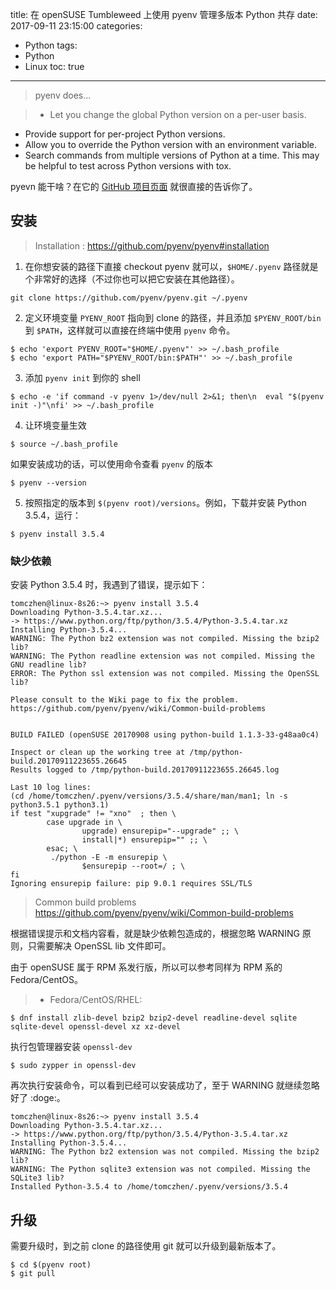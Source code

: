 title: 在 openSUSE Tumbleweed 上使用 pyenv 管理多版本 Python 共存
date: 2017-09-11 23:15:00
categories:
  - Python
tags:
  - Python
  - Linux
toc: true
---

> pyenv does...

>* Let you change the global Python version on a per-user basis.
* Provide support for per-project Python versions.
* Allow you to override the Python version with an environment variable.
* Search commands from multiple versions of Python at a time. This may be helpful to test across Python versions with tox.

pyevn 能干啥？在它的  [GitHub 项目页面](https://github.com/pyenv/pyenv) 就很直接的告诉你了。

<!-- more -->

## 安装

> Installation : https://github.com/pyenv/pyenv#installation

1. 在你想安装的路径下直接 checkout pyenv 就可以，`$HOME/.pyenv` 路径就是个非常好的选择（不过你也可以把它安装在其他路径）。

```shell
git clone https://github.com/pyenv/pyenv.git ~/.pyenv
```

2. 定义环境变量 `PYENV_ROOT` 指向到 clone 的路径，并且添加 `$PYENV_ROOT/bin` 到 `$PATH`，这样就可以直接在终端中使用 `pyenv` 命令。

```shell
$ echo 'export PYENV_ROOT="$HOME/.pyenv"' >> ~/.bash_profile
$ echo 'export PATH="$PYENV_ROOT/bin:$PATH"' >> ~/.bash_profile
```

3. 添加 `pyenv init` 到你的 shell

```
$ echo -e 'if command -v pyenv 1>/dev/null 2>&1; then\n  eval "$(pyenv init -)"\nfi' >> ~/.bash_profile
```

4. 让环境变量生效

```
$ source ~/.bash_profile
```

如果安装成功的话，可以使用命令查看 `pyenv` 的版本

```
$ pyenv --version
```

5. 按照指定的版本到 `$(pyenv root)/versions`。例如，下载并安装 Python 3.5.4，运行：

```
$ pyenv install 3.5.4
```

### 缺少依赖

安装 Python 3.5.4 时，我遇到了错误，提示如下：

```
tomczhen@linux-8s26:~> pyenv install 3.5.4
Downloading Python-3.5.4.tar.xz...
-> https://www.python.org/ftp/python/3.5.4/Python-3.5.4.tar.xz
Installing Python-3.5.4...
WARNING: The Python bz2 extension was not compiled. Missing the bzip2 lib?
WARNING: The Python readline extension was not compiled. Missing the GNU readline lib?
ERROR: The Python ssl extension was not compiled. Missing the OpenSSL lib?

Please consult to the Wiki page to fix the problem.
https://github.com/pyenv/pyenv/wiki/Common-build-problems


BUILD FAILED (openSUSE 20170908 using python-build 1.1.3-33-g48aa0c4)

Inspect or clean up the working tree at /tmp/python-build.20170911223655.26645
Results logged to /tmp/python-build.20170911223655.26645.log

Last 10 log lines:
(cd /home/tomczhen/.pyenv/versions/3.5.4/share/man/man1; ln -s python3.5.1 python3.1)
if test "xupgrade" != "xno"  ; then \
        case upgrade in \
                upgrade) ensurepip="--upgrade" ;; \
                install|*) ensurepip="" ;; \
        esac; \
         ./python -E -m ensurepip \
                $ensurepip --root=/ ; \
fi
Ignoring ensurepip failure: pip 9.0.1 requires SSL/TLS
```

> Common build problems
> https://github.com/pyenv/pyenv/wiki/Common-build-problems

根据错误提示和文档内容看，就是缺少依赖包造成的，根据忽略 WARNING 原则，只需要解决 OpenSSL lib 文件即可。

由于 openSUSE 属于 RPM 系发行版，所以可以参考同样为 RPM 系的 Fedora/CentOS。

> * Fedora/CentOS/RHEL:
```shell
$ dnf install zlib-devel bzip2 bzip2-devel readline-devel sqlite sqlite-devel openssl-devel xz xz-devel
```

执行包管理器安装 `openssl-dev`

```shell
$ sudo zypper in openssl-dev
```

再次执行安装命令，可以看到已经可以安装成功了，至于 WARNING 就继续忽略好了 :doge:。

```
tomczhen@linux-8s26:~> pyenv install 3.5.4
Downloading Python-3.5.4.tar.xz...
-> https://www.python.org/ftp/python/3.5.4/Python-3.5.4.tar.xz
Installing Python-3.5.4...
WARNING: The Python bz2 extension was not compiled. Missing the bzip2 lib?
WARNING: The Python sqlite3 extension was not compiled. Missing the SQLite3 lib?
Installed Python-3.5.4 to /home/tomczhen/.pyenv/versions/3.5.4
```

## 升级

需要升级时，到之前 clone 的路径使用 git 就可以升级到最新版本了。

```
$ cd $(pyenv root)
$ git pull
```